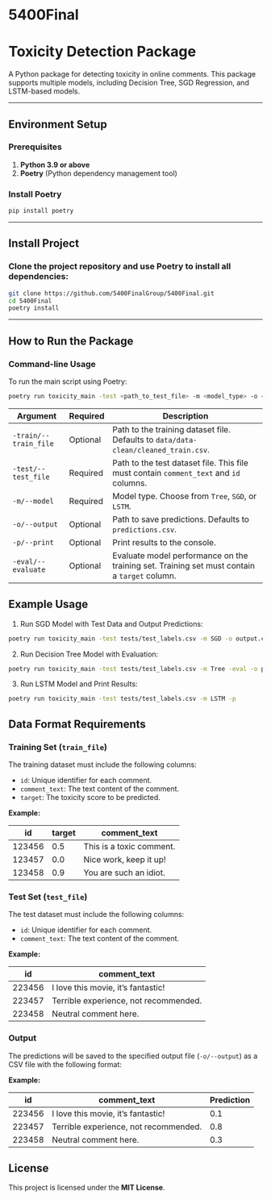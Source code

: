 # 5400Final

# **Toxicity Detection Package**

A Python package for detecting toxicity in online comments. This package supports multiple models, including Decision Tree, SGD Regression, and LSTM-based models.

---

## **Environment Setup**

### Prerequisites

1. **Python 3.9 or above**  
2. **Poetry** (Python dependency management tool)

### **Install Poetry**

```bash
pip install poetry
```
--- 

## **Install Project**

### Clone the project repository and use Poetry to install all dependencies:
```bash
git clone https://github.com/5400FinalGroup/5400Final.git
cd 5400Final
poetry install
```

---

## **How to Run the Package**

### Command-line Usage
To run the main script using Poetry:

```bash
poetry run toxicity_main -test <path_to_test_file> -m <model_type> -o <output_file> -p
```

| Argument             | Required | Description                                                                                   |
|----------------------|----------|-----------------------------------------------------------------------------------------------|
| `-train/--train_file`| Optional | Path to the training dataset file. Defaults to `data/data-clean/cleaned_train.csv`.           |
| `-test/--test_file`  | Required | Path to the test dataset file. This file must contain `comment_text` and `id` columns.        |
| `-m/--model`         | Required | Model type. Choose from `Tree`, `SGD`, or `LSTM`.                                             |
| `-o/--output`        | Optional | Path to save predictions. Defaults to `predictions.csv`.                                      |
| `-p/--print`         | Optional | Print results to the console.                                                                |
| `-eval/--evaluate`   | Optional | Evaluate model performance on the training set. Training set must contain a `target` column. |


## **Example Usage**

1. Run SGD Model with Test Data and Output Predictions:
```bash
poetry run toxicity_main -test tests/test_labels.csv -m SGD -o output.csv -p

```

2. Run Decision Tree Model with Evaluation:
```bash
poetry run toxicity_main -test tests/test_labels.csv -m Tree -eval -o predictions_tree.csv

```

3. Run LSTM Model and Print Results:
```bash
poetry run toxicity_main -test tests/test_labels.csv -m LSTM -p

```

## **Data Format Requirements**

### Training Set (`train_file`)
The training dataset must include the following columns:

- `id`: Unique identifier for each comment.
- `comment_text`: The text content of the comment.
- `target`: The toxicity score to be predicted.

**Example:**

| id      | target | comment_text                    |
|---------|--------|---------------------------------|
| 123456  | 0.5    | This is a toxic comment.        |
| 123457  | 0.0    | Nice work, keep it up!          |
| 123458  | 0.9    | You are such an idiot.          |



### Test Set (`test_file`)
The test dataset must include the following columns:

- `id`: Unique identifier for each comment.
- `comment_text`: The text content of the comment.

**Example:**

| id      | comment_text                            |
|---------|----------------------------------------|
| 223456  | I love this movie, it’s fantastic!     |
| 223457  | Terrible experience, not recommended.  |
| 223458  | Neutral comment here.                  |



### Output
The predictions will be saved to the specified output file (`-o/--output`) as a CSV file with the following format:

**Example:**

| id      | comment_text                            | Prediction |
|---------|----------------------------------------|------------|
| 223456  | I love this movie, it’s fantastic!     | 0.1        |
| 223457  | Terrible experience, not recommended.  | 0.8        |
| 223458  | Neutral comment here.                  | 0.3        |



## License
This project is licensed under the **MIT License**.

